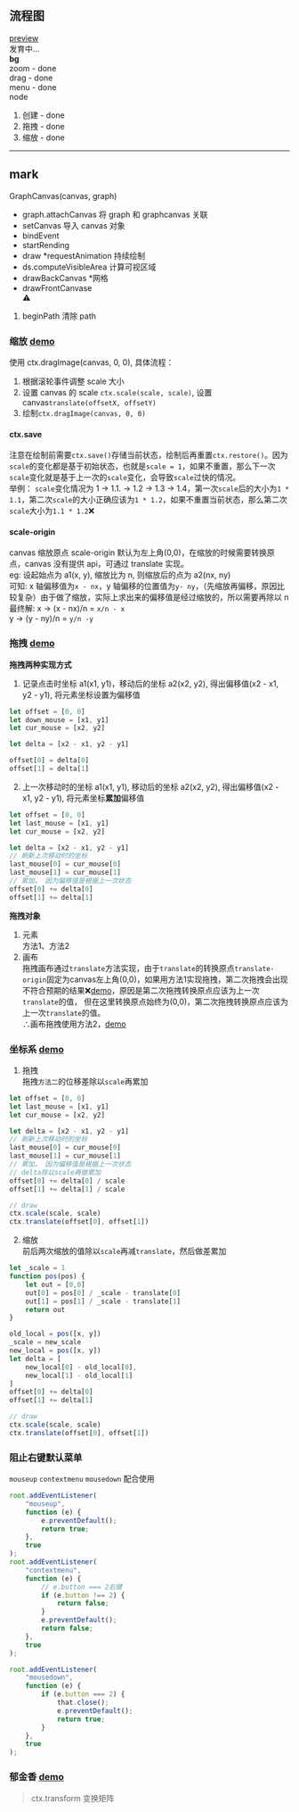 ## 流程图

[preview](https://graph.lin2006yuo.vercel.app/)  
发育中...  
**bg**  
zoom - done  
drag - done  
menu - done  
node  
1. 创建 - done
2. 拖拽 - done
3. 缩放 - done

---

## mark

GraphCanvas(canvas, graph)

- graph.attachCanvas 将 graph 和 graphcanvas 关联
- setCanvas 导入 canvas 对象
- bindEvent
- startRending
- draw \*requestAnimation 持续绘制
- ds.computeVisibleArea 计算可视区域
- drawBackCanvas \*网格
- drawFrontCanvase  
  ⚠

1. beginPath 清除 path

### 缩放 [demo](https://graph-three.vercel.app/test/scale/index.html)

使用 ctx.dragImage(canvas, 0, 0), 具体流程：

1. 根据滚轮事件调整 scale 大小
2. 设置 canvas 的 scale `ctx.scale(scale, scale)`, 设置 canvas`translate(offsetX, offsetY)`
3. 绘制`ctx.dragImage(canvas, 0, 0)`

#### **ctx.save**

注意在绘制前需要`ctx.save()`存储当前状态，绘制后再重置`ctx.restore()`。因为`scale`的变化都是基于初始状态，也就是`scale = 1`，如果不重置，那么下一次`scale`变化就是基于上一次的`scale`变化，会导致`scale`过快的情况。  
举例： `scale`变化情况为 1 -> 1.1. -> 1.2 -> 1.3 -> 1.4，第一次`scale`后的大小为`1 * 1.1`，第二次`scale`的大小正确应该为`1 * 1.2`，如果不重置当前状态，那么第二次`scale`大小为`1.1 * 1.2`❌

#### **scale-origin**

canvas 缩放原点 scale-origin 默认为左上角(0,0)，在缩放的时候需要转换原点，canvas 没有提供 api，可通过 translate 实现。  
eg: 设起始点为 a1(x, y), 缩放比为 n, 则缩放后的点为 a2(nx, ny)  
可知: x 轴偏移值为`x - nx`，y 轴偏移的位置值为`y- ny`，（先缩放再偏移，原因比较复杂）由于做了缩放，实际上求出来的偏移值是经过缩放的，所以需要再除以 n  
最终解: x -> (x - nx)/n = `x/n - x`  
 y -> (y - ny)/n = `y/n -y`

### 拖拽 [demo](https://graph-three.vercel.app/test/drag/index.html)

**拖拽两种实现方式**

1. 记录点击时坐标 a1(x1, y1)，移动后的坐标 a2(x2, y2), 得出偏移值(x2 - x1, y2 - y1), 将元素坐标设置为偏移值

```javascript
let offset = [0, 0]
let down_mouse = [x1, y1]
let cur_mouse = [x2, y2]

let delta = [x2 - x1, y2 - y1]

offset[0] = delta[0]
offset[1] = delta[1]
```

2. 上一次移动时的坐标 a1(x1, y1), 移动后的坐标 a2(x2, y2), 得出偏移值(x2 - x1, y2 - y1), 将元素坐标**累加**偏移值

```javascript
let offset = [0, 0]
let last_mouse = [x1, y1]
let cur_mouse = [x2, y2]

let delta = [x2 - x1, y2 - y1]
// 刷新上次移动时的坐标
last_mouse[0] = cur_mouse[0]
last_mouse[1] = cur_mouse[1]
// 累加， 因为偏移值是根据上一次状态
offset[0] += delta[0]
offset[1] += delta[1]
```
**拖拽对象**  
1. 元素  
方法1、方法2
2. 画布  
拖拽画布通过`translate`方法实现，由于`translate`的转换原点`translate-origin`固定为canvas左上角(0,0)，如果用方法1实现拖拽，第二次拖拽会出现不符合预期的结果❌[demo](https://graph-three.vercel.app/test/drag/error.html)，原因是第二次拖拽转换原点应该为上一次`translate`的值， 但在这里转换原点始终为(0,0)，第二次拖拽转换原点应该为上一次`translate`的值。  
∴画布拖拽使用方法2，[demo](https://graph-three.vercel.app/test/drag/index.html)  

### 坐标系 [demo](https://graph-three.vercel.app/test/coord/index.html)

1. 拖拽  
拖拽`方法二`的位移差除以`scale`再累加
```javascript
let offset = [0, 0]
let last_mouse = [x1, y1]
let cur_mouse = [x2, y2]

let delta = [x2 - x1, y2 - y1]
// 刷新上次移动时的坐标
last_mouse[0] = cur_mouse[0]
last_mouse[1] = cur_mouse[1]
// 累加， 因为偏移值是根据上一次状态
// delta除以scale再做累加
offset[0] += delta[0] / scale
offset[1] += delta[1] / scale

// draw
ctx.scale(scale, scale)
ctx.translate(offset[0], offset[1])
```
2. 缩放  
前后两次缩放的值除以`scale`再减`translate`，然后做差累加
```javascript
let _scale = 1
function pos(pos) {
    let out = [0,0]
    out[0] = pos[0] / _scale - translate[0]
    out[1] = pos[1] / _scale - translate[1]
    return out
}

old_local = pos([x, y])
_scale = new_scale
new_local = pos([x, y])
let delta = [
    new_local[0] - old_local[0], 
    new_local[1] - old_local[1]
]
offset[0] += delta[0]
offset[1] += delta[1]

// draw
ctx.scale(scale, scale)
ctx.translate(offset[0], offset[1])
```

### 阻止右键默认菜单
`mouseup` `contextmenu` `mousedown` 配合使用
``` javascript
root.addEventListener(
    "mouseup",
    function (e) {
        e.preventDefault();
        return true;
    },
    true
);
root.addEventListener(
    "contextmenu",
    function (e) {
        // e.button === 2右键
        if (e.button !== 2) {
            return false;
        }
        e.preventDefault();
        return false;
    },
    true
);

root.addEventListener(
    "mousedown",
    function (e) {
        if (e.button === 2) {
            that.close();
            e.preventDefault();
            return true;
        }
    },
    true
);
```

### 郁金香 [demo](https://graph-three.vercel.app/test/tulipa/index.html)
> ctx.transform 变换矩阵